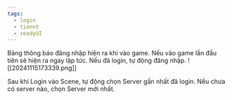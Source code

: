 ```yaml
---
tags:
  - login
  - tiennt
  - readyUI
---
```

Bảng thông báo đăng nhập hiện ra khi vào game. 
Nếu vào game lần đầu tiên sẽ hiện ra ngay lập tức. 
Nếu đã login, tự động đăng nhập.
![[20241115173339.png]]

Sau khi Login vào Scene, tự động chọn Server gần nhất đã login.
Nếu chưa có server nào, chọn Server mới nhất.
